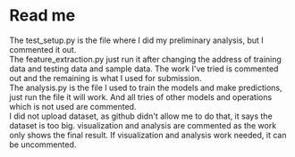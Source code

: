 # Read me
The test_setup.py is the file where I did my preliminary analysis, but I commented it out.  
The feature_extraction.py just run it after changing the address of training data and testing data and sample data. The work I've tried is commented out and the remaining is what I used for submission.  
The analysis.py is the file I used to train the models and make predictions, just run the file it will work. And all tries of other models and operations which is not used are commented.  
I did not upload dataset, as github didn't allow me to do that, it says the dataset is too big.
visualization and analysis are commented as the work only shows the final result. If visualization and analysis work needed, it can be uncommented.
